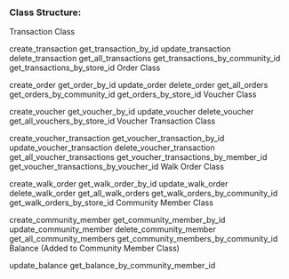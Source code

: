 ### Class Structure:

Transaction Class

create_transaction
get_transaction_by_id
update_transaction
delete_transaction
get_all_transactions
get_transactions_by_community_id
get_transactions_by_store_id
Order Class

create_order
get_order_by_id
update_order
delete_order
get_all_orders
get_orders_by_community_id
get_orders_by_store_id
Voucher Class

create_voucher
get_voucher_by_id
update_voucher
delete_voucher
get_all_vouchers_by_store_id
Voucher Transaction Class

create_voucher_transaction
get_voucher_transaction_by_id
update_voucher_transaction
delete_voucher_transaction
get_all_voucher_transactions
get_voucher_transactions_by_member_id
get_voucher_transactions_by_voucher_id
Walk Order Class

create_walk_order
get_walk_order_by_id
update_walk_order
delete_walk_order
get_all_walk_orders
get_walk_orders_by_community_id
get_walk_orders_by_store_id
Community Member Class

create_community_member
get_community_member_by_id
update_community_member
delete_community_member
get_all_community_members
get_community_members_by_community_id
Balance (Added to Community Member Class)

update_balance
get_balance_by_community_member_id